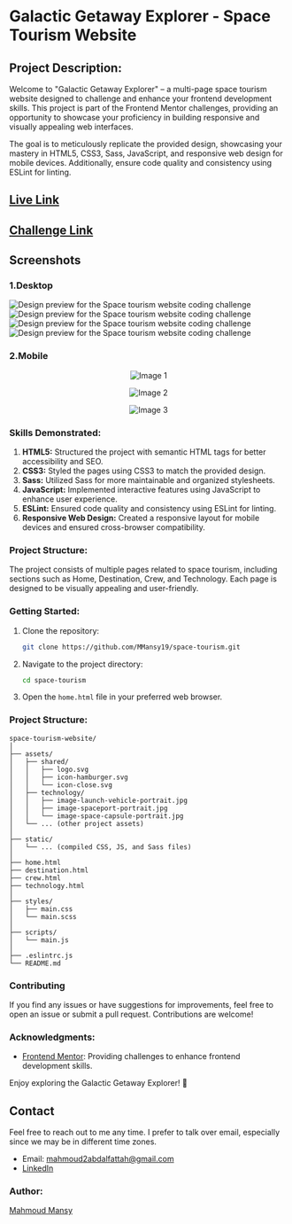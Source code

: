 # Galactic Getaway Explorer - Space Tourism Website

## Project Description:

Welcome to "Galactic Getaway Explorer" – a multi-page space tourism website designed to challenge and enhance your frontend development skills. This project is part of the Frontend Mentor challenges, providing an opportunity to showcase your proficiency in building responsive and visually appealing web interfaces.

The goal is to meticulously replicate the provided design, showcasing your mastery in HTML5, CSS3, Sass, JavaScript, and responsive web design for mobile devices. Additionally, ensure code quality and consistency using ESLint for linting.

## [Live Link](https://main--mansy-space-tourism.netlify.app/)

## [Challenge Link](https://www.frontendmentor.io/challenges/space-tourism-multipage-website-gRWj1URZ3)

## Screenshots
### 1.Desktop
![Design preview for the Space tourism website coding challenge](static/assets/screanshots/1.png)
![Design preview for the Space tourism website coding challenge](static/assets/screanshots/2.png)
![Design preview for the Space tourism website coding challenge](static/assets/screanshots/3.png)
![Design preview for the Space tourism website coding challenge](static/assets/screanshots/4.png)
### 2.Mobile
<p align="center">
  <img src="static/assets/screanshots/11.png" alt="Image 1">
</p>

<p align="center">
  <img src="static/assets/screanshots/12.png" alt="Image 2">
</p>

<p align="center">
  <img src="static/assets/screanshots/13.png" alt="Image 3">
</p>

### Skills Demonstrated:

1. **HTML5:** Structured the project with semantic HTML tags for better accessibility and SEO.
2. **CSS3:** Styled the pages using CSS3 to match the provided design.
3. **Sass:** Utilized Sass for more maintainable and organized stylesheets.
4. **JavaScript:** Implemented interactive features using JavaScript to enhance user experience.
5. **ESLint:** Ensured code quality and consistency using ESLint for linting.
6. **Responsive Web Design:** Created a responsive layout for mobile devices and ensured cross-browser compatibility.

### Project Structure:

The project consists of multiple pages related to space tourism, including sections such as Home, Destination, Crew, and Technology. Each page is designed to be visually appealing and user-friendly.

### Getting Started:

1. Clone the repository:

   ```bash
   git clone https://github.com/MMansy19/space-tourism.git
   ```

2. Navigate to the project directory:

   ```bash
   cd space-tourism
   ```

3. Open the `home.html` file in your preferred web browser.

### Project Structure:

```
space-tourism-website/
│
├── assets/
│   ├── shared/
│   │   ├── logo.svg
│   │   ├── icon-hamburger.svg
│   │   └── icon-close.svg
│   ├── technology/
│   │   ├── image-launch-vehicle-portrait.jpg
│   │   ├── image-spaceport-portrait.jpg
│   │   └── image-space-capsule-portrait.jpg
│   └── ... (other project assets)
│
├── static/
│   └── ... (compiled CSS, JS, and Sass files)
│
├── home.html
├── destination.html
├── crew.html
├── technology.html
│
├── styles/
│   ├── main.css
│   └── main.scss
│
├── scripts/
│   └── main.js
│
├── .eslintrc.js
└── README.md
```

### Contributing

If you find any issues or have suggestions for improvements, feel free to open an issue or submit a pull request. Contributions are welcome!

### Acknowledgments:

- [Frontend Mentor](https://www.frontendmentor.io/): Providing challenges to enhance frontend development skills.

Enjoy exploring the Galactic Getaway Explorer! 🚀

## Contact

Feel free to reach out to me any time. I prefer to talk over email, especially since we may be in different time zones.

- Email: [mahmoud2abdalfattah@gmail.com](mailto:mahmoud2abdalfattah@gmail.com)
- [LinkedIn](https://www.linkedin.com/in/mahmoud-mansy-a189a5232/)

### Author:

[Mahmoud Mansy](https://github.com/MMansy19)
